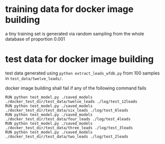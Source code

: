 # training data for docker image building

a tiny training set is generated via random sampling from the whole database of proportion 0.001


# test data for docker image building

test data generated using `python extract_leads_wfdb.py` from 100 samples in `test_data/twelve_leads/`.

docker image building shall fail if any of the following command fails
```
RUN python test_model.py ./saved_models ./docker_test_dir/test_data/twelve_leads ./log/test_12leads
RUN python test_model.py ./saved_models ./docker_test_dir/test_data/six_leads ./log/test_6leads
RUN python test_model.py ./saved_models ./docker_test_dir/test_data/four_leads ./log/test_4leads
RUN python test_model.py ./saved_models ./docker_test_dir/test_data/three_leads ./log/test_3leads
RUN python test_model.py ./saved_models ./docker_test_dir/test_data/two_leads ./log/test_2leads
```
